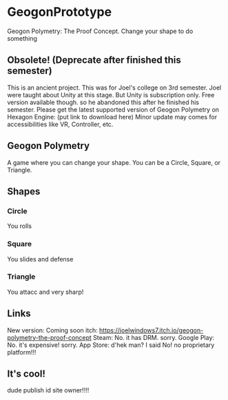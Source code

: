# GeogonPrototype
Geogon Polymetry: The Proof Concept. Change your shape to do something

## Obsolete! (Deprecate after finished this semester)
This is an ancient project. This was for Joel's college on 3rd semester.
Joel were taught about Unity at this stage. But Unity is subscription only. Free version available though. so he abandoned this after he finished his semester.
Please get the latest supported version of Geogon Polymetry on Hexagon Engine: (put link to download here)
Minor update may comes for accessibilities like VR, Controller, etc.

## Geogon Polymetry
A game where you can change your shape.
You can be a Circle, Square, or Triangle.

## Shapes
### Circle
You rolls
### Square
You slides and defense
### Triangle
You attacc and very sharp!

## Links
New version: Coming soon
itch: https://joelwindows7.itch.io/geogon-polymetry-the-proof-concept
Steam: No. it has DRM. sorry.
Google Play: No. it's expensive! sorry.
App Store: d'hek man? I said No! no proprietary platform!!!

## It's cool!
dude publish id site owner!!!!
